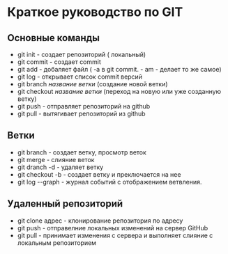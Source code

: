  # Краткое руководство по GIT
 

## Основные команды
* git init - создает репозиторий ( локальный)
* git commit - создает commit
* git add - добаляет файл ( -a в git commit. - am - делает то же самое)
* git log  - открывает список commit версий
* git branch _название ветки_ (создание новой ветки)
* git checkout _название ветки_ (переход на новую или уже созданную ветку)
* git push - отправляет репозиторий на github
* git pull - вытягивает репозиторий из github
## Ветки
 * git branch - создает ветку, просмотр веток
 * git merge - слияние веток
 * git dranch -d - удаляет ветку
 * git checkout -b - создает ветку и преключается на нее
 * git log --graph - журнал событий с отображением ветвления.
## Удаленный репозиторий
* git clone адрес - клонирование репозитория по адресу
* git push - отправелние локальных изменений на сервер GitHub
* git pull - принимает изменения с сервера и выполняет слияние с локальным репозиторием